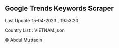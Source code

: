

## Google Trends Keywords Scraper 
 
Last Update 15-04-2023 , 19:53:20

Country List :
VIETNAM.json



© Abdul Muttaqin 
